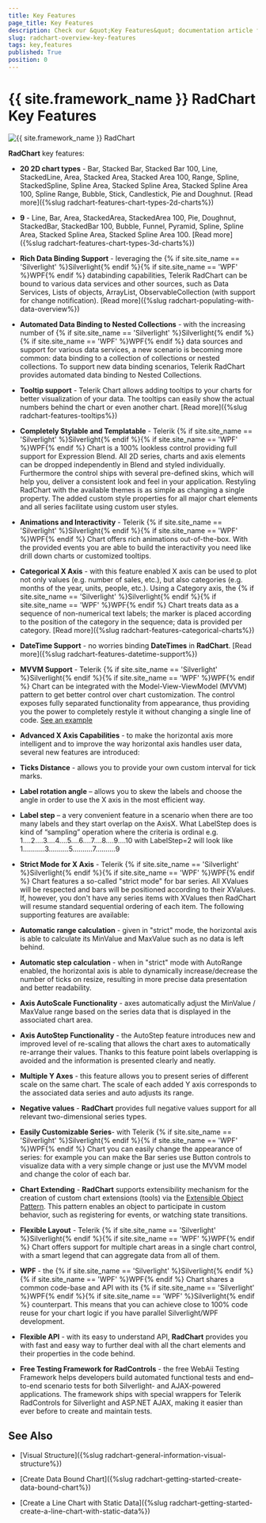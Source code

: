```yaml
---
title: Key Features
page_title: Key Features
description: Check our &quot;Key Features&quot; documentation article for the RadChart {{ site.framework_name }} control.
slug: radchart-overview-key-features
tags: key,features
published: True
position: 0
---
```


# {{ site.framework_name }} RadChart Key Features

![{{ site.framework_name }} RadChart  ](images/RadChart_KeyFeatures_1.png)

__RadChart__ key features:

* __20 2D chart types__ - Bar, Stacked Bar, Stacked Bar 100, Line, StackedLine, Area, Stacked Area, Stacked Area 100, Range, Spline, StackedSpline, Spline Area, Stacked Spline Area, Stacked Spline Area 100, Spline Range, Bubble, Stick, Candlestick, Pie and Doughnut. [Read more]({%slug radchart-features-chart-types-2d-charts%})

* __9__ - Line, Bar, Area, StackedArea, StackedArea 100, Pie, Doughnut, StackedBar, StackedBar 100, Bubble, Funnel, Pyramid, Spline, Spline Area, Stacked Spline Area, Stacked Spline Area 100. [Read more]({%slug radchart-features-chart-types-3d-charts%})

* __Rich Data Binding Support__ - leveraging the {% if site.site_name == 'Silverlight' %}Silverlight{% endif %}{% if site.site_name == 'WPF' %}WPF{% endif %} databinding capabilities, Telerik RadChart can be bound to various data services and other sources, such as Data Services, Lists of objects, ArrayList, ObservableCollection (with support for change notification). [Read more]({%slug radchart-populating-with-data-overview%})

* __Automated Data Binding to Nested Collections__ - with the increasing number of {% if site.site_name == 'Silverlight' %}Silverlight{% endif %}{% if site.site_name == 'WPF' %}WPF{% endif %} data sources and support for various data services, a new scenario is becoming more common: data binding to a collection of collections or nested collections. 
To support new data binding scenarios, Telerik RadChart provides automated data binding to Nested Collections. 


* __Tooltip support__ - Telerik Chart allows adding tooltips to your charts for better visualization of your data. The tooltips can easily show the actual numbers behind the chart or even another chart. [Read more]({%slug radchart-features-tooltips%})

* __Completely Stylable and Templatable__ - Telerik {% if site.site_name == 'Silverlight' %}Silverlight{% endif %}{% if site.site_name == 'WPF' %}WPF{% endif %} Chart is a 100% lookless control providing full support for Expression Blend.  All 2D series, charts and axis elements can be dropped independently in Blend and styled individually. Furthermore the control ships with several pre-defined skins, which will help you, deliver a consistent look and feel in your application. Restyling RadChart with the available themes is as simple as changing a single property. 
The added custom style properties for all major chart elements and all series facilitate using custom user styles.


* __Animations and Interactivity__ - Telerik {% if site.site_name == 'Silverlight' %}Silverlight{% endif %}{% if site.site_name == 'WPF' %}WPF{% endif %} Chart offers rich animations out-of-the-box. With the provided events you are able to build the interactivity you need like drill down charts or customized tooltips. 


* __Categorical X Axis__ - with this feature enabled X axis can be used to plot not only values (e.g. number of sales, etc.), but also categories (e.g. months of the year, units, people, etc.). Using a Category axis, the {% if site.site_name == 'Silverlight' %}Silverlight{% endif %}{% if site.site_name == 'WPF' %}WPF{% endif %} Chart treats data as a sequence of non-numerical text labels; the marker is placed according to the position of the category in the sequence; data is provided per category. [Read more]({%slug radchart-features-categorical-charts%})

* __DateTime Support__ - no worries binding __DateTimes__ in __RadChart__. [Read more]({%slug radchart-features-datetime-support%})

* __MVVM Support__ - Telerik {% if site.site_name == 'Silverlight' %}Silverlight{% endif %}{% if site.site_name == 'WPF' %}WPF{% endif %} Chart can be integrated with the Model-View-ViewModel (MVVM) pattern to get better control over chart customization. The control exposes fully separated functionality from appearance, thus providing you the power to completely restyle it without changing a single line of code. [See an example](https://demos.telerik.com/silverlight/default.aspx#Chart/MVVM)

* __Advanced X Axis Capabilities__ - to make the horizontal axis more intelligent and to improve the way horizontal axis handles user data, several new features are introduced: 


* __Ticks Distance__ - allows you to provide your own custom interval for tick marks. 


* __Label rotation angle__ – allows you to skew the labels and choose the angle in order to use the X axis in the most efficient way. 


* __Label step__ – a very convenient feature in a scenario when there are too many labels and they start overlap on the AxisX. What LabelStep does is kind of “sampling” operation where the criteria is ordinal e.g.
1….2….3….4….5….6….7….8….9….10
with LabelStep=2 will look like
1………..3……….5……….7……….9

* __Strict Mode for X Axis__ - Telerik {% if site.site_name == 'Silverlight' %}Silverlight{% endif %}{% if site.site_name == 'WPF' %}WPF{% endif %} Chart features a so-called "strict mode" for bar series. All XValues will be respected and bars will be positioned according to their XValues. If, however, you don't have any series items with XValues then RadChart will resume standard sequential ordering of each item. The following supporting features are available: 


* __Automatic range calculation__ - given in "strict" mode, the horizontal axis is able to calculate its MinValue and MaxValue such as no data is left behind. 


* __Automatic step calculation__ - when in "strict" mode with AutoRange enabled, the horizontal axis is able to dynamically increase/decrease the number of ticks on resize, resulting in more precise data presentation and better readability.  

* __Axis AutoScale Functionality__ - axes automatically adjust the MinValue / MaxValue range based on the series data that is displayed in the associated chart area. 


* __Axis AutoStep Functionality__ - the AutoStep feature introduces new and improved level of re-scaling that allows the chart axes to automatically re-arrange their values. Thanks to this feature point labels overlapping is avoided and 
the information is presented clearly and neatly. 


* __Multiple Y Axes__ - this feature allows you to present series of different scale on the same chart. The scale of each added Y axis corresponds to the associated data series and auto adjusts its range. 


* __Negative values__ - __RadChart__ provides full negative values support for all relevant two-dimensional series types.


* __Easily Customizable Series__- with Telerik {% if site.site_name == 'Silverlight' %}Silverlight{% endif %}{% if site.site_name == 'WPF' %}WPF{% endif %} Chart you can easily change the appearance of series: for example you can make the Bar series use Button controls to visualize data with a very simple change or just use the MVVM model and change the color of each bar.


* __Chart Extending__ - __RadChart__ supports extensibility mechanism for the creation of custom chart extensions (tools) via the [Extensible Object Pattern](http://msdn.microsoft.com/en-us/library/ms733816.aspx). This pattern enables an object to participate in custom behavior, such as registering for events, or watching state transitions. 


* __Flexible Layout__ - Telerik {% if site.site_name == 'Silverlight' %}Silverlight{% endif %}{% if site.site_name == 'WPF' %}WPF{% endif %} Chart offers support for multiple chart areas in a single chart control, with a smart legend that can aggregate data from all of them. 


* __WPF__ - the {% if site.site_name == 'Silverlight' %}Silverlight{% endif %}{% if site.site_name == 'WPF' %}WPF{% endif %} Chart shares a common code-base and API with its {% if site.site_name == 'Silverlight' %}WPF{% endif %}{% if site.site_name == 'WPF' %}Silverlight{% endif %} counterpart. This means that you can achieve close to 100% code reuse for your chart  logic if you have parallel Silverlight/WPF development. 


* __Flexible API__ - with its easy to understand API, __RadChart__ provides you with fast and easy way to further deal with all the chart elements and their properties in the code behind. 


* __Free Testing Framework for RadControls__ - the free WebAii Testing Framework helps developers build automated functional tests and end–to-end scenario tests for both Silverlight- and AJAX-powered applications. The framework ships with special wrappers for Telerik RadControls for Silverlight and ASP.NET AJAX, making it easier than ever before to create and maintain tests.

## See Also

 * [Visual Structure]({%slug radchart-general-information-visual-structure%})

 * [Create Data Bound Chart]({%slug radchart-getting-started-create-data-bound-chart%})

 * [Create a Line Chart with Static Data]({%slug radchart-getting-started-create-a-line-chart-with-static-data%})
